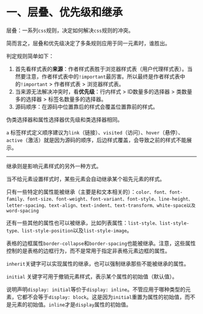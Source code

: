  # 一、层叠、优先级和继承
 
  层叠：一系列`css`规则，决定如何解决`css`规则的冲突。
  
  简而言之，层叠和优先级决定了多条规则应用于同一元素时，谁胜出。
  
  判定规则简单如下：
  
  1. 首先看样式表的**来源**：作者样式表胜于浏览器样式表（用户代理样式表）。当然要注意，作者样式表中的`!important`最厉害。所以最终是作者样式表中的`!important` > 作者样式表 > 浏览器样式表。
  2. 当来源无法解决冲突时，看**优先级**：行内样式 > ID数量多的选择器 > 类数量多的选择器 > 标签名数量多的选择器。
  3. 源码顺序：在源码中位置靠后的样式会覆盖位置靠前的样式。

伪类选择器和属性选择器优先级和类选择器相同。

`a` 标签样式定义顺序建议为`link`（链接）、`visited`（访问）、`hover`（悬停）、`active`（激活）就是因为源码的顺序，后边样式覆盖，会导致之前的样式不能展示。

---

继承则是影响元素样式的另外一种方式。

当不给元素设置样式时，某些元素会自动继承某个祖先元素的样式。

只有一些特定的属性能被继承（主要是和文本相关的）：`color、font、font-family、font-size、font-weight、font-variant、font-style、line-height、letter-spacing、text-align、text-indent、text-transform、white-space以及word-spacing`

还有一些其他的属性也可以被继承，比如列表属性：`list-style、list-style-type、list-style-position`以及`list-style-image`。

表格的边框属性`border-collapse`和`border-spacing`也能被继承。注意，这些属性控制的是表格的边框行为，而不是常用于指定非表格元素边框的属性。

`inherit`关键字可以实现属性的继承，也可以强制继承那些不能被继承的属性。

`initial` 关键字可用于撤销元素样式，表示某个属性的初始值（默认值）。

说明声明`display: initial`等价于`display: inline`。不管应用于哪种类型的元素，它都不会等于`display: block`。这是因为`initial`重置为属性的初始值，而不是元素的初始值。`inline`才是`display`属性的初始值。

